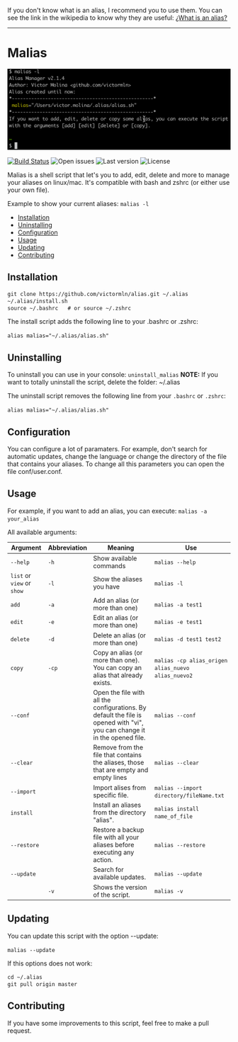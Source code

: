If you don't know what is an alias, I recommend you to use them. You can see the link in the wikipedia to know why they are useful: <a href="https://en.wikipedia.org/wiki/Alias_(command)" target="_blank">¿What is an alias?</a>
___

# Malias

![](images/malias_list.gif)

[![Build Status](https://travis-ci.org/victormln/alias.svg?branch=master)](https://travis-ci.org/victormln/alias)
![Open issues](https://img.shields.io/github/issues/victormln/alias)
![Last version](https://img.shields.io/github/v/tag/victormln/alias)
![License](https://img.shields.io/github/license/victormln/alias)

Malias is a shell script that let's you to add, edit, delete and more to manage your aliases on linux/mac. It's compatible with bash and zshrc (or either use your own file).

Example to show your current aliases:
`malias -l`

- [Installation](#installation)
- [Uninstalling](#uninstalling)
- [Configuration](#configuration)
- [Usage](#usage)
- [Updating](#updating)
- [Contributing](#contributing)

## Installation

```shell
git clone https://github.com/victormln/alias.git ~/.alias
~/.alias/install.sh
source ~/.bashrc   # or source ~/.zshrc
```

The install script adds the following line to your .bashrc or .zshrc:

`alias malias="~/.alias/alias.sh"`

## Uninstalling

To uninstall you can use in your console:
`uninstall_malias`
**NOTE:** If you want to totally uninstall the script, delete the folder:
~/.alias

The uninstall script removes the following line from your `.bashrc` or
`.zshrc`:

`alias malias="~/.alias/alias.sh"`

## Configuration

You can configure a lot of paramaters. For example, don't search for automatic updates, change the language or change the directory of the file that contains your aliases. To change all this parameters you can open the file conf/user.conf.

## Usage

For example, if you want to add an alias, you can execute:
`malias -a your_alias`

All available arguments:

|Argument           |Abbreviation|Meaning                                   |Use|
| ------------- | ---- | ---------------------------------------- |----------|
|`--help`       |`-h`     | Show available commands         |`malias --help`  |
|`list` or `view` or `show` |`-l`  | Show the aliases you have             |`malias -l`    |
|`add`     |`-a`  | Add an alias (or more than one)   |`malias -a test1`      |
|`edit`     |`-e`  | Edit an alias (or more than one)   |`malias -e test1`      |
|`delete`     |`-d`  | Delete an alias (or more than one)   |`malias -d test1 test2`      |
|`copy`     |`-cp`  | Copy an alias (or more than one). You can copy an alias that already exists.   |`malias -cp alias_origen alias_nuevo alias_nuevo2`      |
|`--conf`     |  | Open the file with all the configurations. By default the file is opened with "vi", you can change it in the opened file.  |`malias --conf`      |.
|`--clear`     |  | Remove from the file that contains the aliases, those that are empty and empty lines  |`malias --clear`      |
|`--import`     |  | Import alises from specific file.  |`malias --import directory/fileName.txt`      |
|`install`     |  | Install an aliases from the directory "alias".  |`malias install name_of_file`      |
|`--restore`     |  | Restore a backup file with all your aliases before executing any action.  |`malias --restore`      |
|`--update`     |  | Search for available updates.  |`malias --update`      |
|     |`-v`  | Shows the version of the script.  |`malias -v`      |


## Updating

You can update this script with the option --update:

`malias --update`

If this options does not work:
```shell
cd ~/.alias
git pull origin master
```


## Contributing

If you have some improvements to this script, feel free to make a pull request.